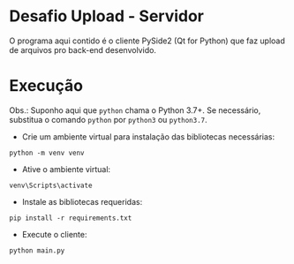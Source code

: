 # Desafio Upload - Servidor

O programa aqui contido é o cliente PySide2 (Qt for Python) que faz upload de arquivos pro back-end desenvolvido.

# Execução

Obs.: Suponho aqui que `python` chama o Python 3.7+. Se necessário, substitua o comando `python` por `python3` ou 
`python3.7`.

* Crie um ambiente virtual para instalação das bibliotecas necessárias:

``python -m venv venv``

* Ative o ambiente virtual:

``venv\Scripts\activate``

* Instale as bibliotecas requeridas:

``pip install -r requirements.txt``

* Execute o cliente:

``python main.py``

